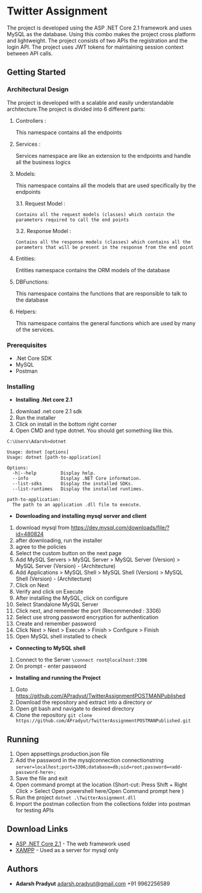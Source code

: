 # Twitter Assignment

The project is developed using the ASP .NET Core 2.1 framework and uses MySQL as the database. Using this combo makes the project cross platform and lightweight.
The project consists of two APIs the registration and the login API.
The project uses JWT tokens for maintaining session context between API calls.

## Getting Started

### Architectural Design

The project is developed with a scalable and easily understandable architecture.The project is divided into 6 different parts:
 1. Controllers :

 	This namespace contains all the endpoints

 2. Services :

 	Services namespace are like an extension to the endpoints and handle all the business logics

 3. Models:

 	This namespace contains all the models that are used specifically by the endpoints

	3.1. Request Model :

		Contains all the request models (classes) which contain the parameters required to call the end points

	3.2. Response Model :

		Contains all the response models (classes) which contains all the parameters that will be present in the response from the end point

 4. Entities:

 	Entities namespace contains the ORM models of the database

 5. DBFunctions:

 	This namespace contains the functions that are responsible to talk to the database

 6. Helpers:

 	This namespace contains the general functions which are used by many of the services.

### Prerequisites

* .Net Core SDK
* MySQL
* Postman

### Installing

* **Installing .Net core 2.1**
1. download .net core 2.1 sdk
2. Run the installer
3. Click on install in the bottom right corner
4. Open CMD and type dotnet. You should get something like this.
```
C:\Users\Adarsh>dotnet

Usage: dotnet [options]
Usage: dotnet [path-to-application]

Options:
  -h|--help         Display help.
  --info            Display .NET Core information.
  --list-sdks       Display the installed SDKs.
  --list-runtimes   Display the installed runtimes.

path-to-application:
  The path to an application .dll file to execute.

```

* **Downloading and installing mysql server and client**
1. download mysql from https://dev.mysql.com/downloads/file/?id=480824
2. after downloading, run the installer
3. agree to the policies
4. Select the custom button on the next page
5. Add MySQL Servers > MySQL Server > MySQL Server (Version) > MySQL Server (Version) - (Architecture)
6. Add Applications > MySQL Shell > MySQL Shell (Version) > MySQL Shell (Version) - (Architecture)
7. Click on Next
8. Verify and click on Execute
9. After installing the MySQL, click on configure
10. Select Standalone MySQL Server
11. Click next, and remember the port (Recommended : 3306)
12. Select use strong password encryption for authentication
13. Create and remember password
14. Click Next > Next > Execute > Finish > Configure > Finish
15. Open MySQL shell installed to check

* **Connecting to MySQL shell**
1. Connect to the Server
```\connect root@localhost:3306```
2. On prompt - enter password

* **Installing and running the Project**
1. Goto https://github.com/APradyut/TwitterAssignmentPOSTMANPublished
2. Download the repository and extract into a directory
		*or*
1. Open git bash and navigate to desired directory
2. Clone the repository
```git clone https://github.com/APradyut/TwitterAssignmentPOSTMANPublished.git```

## Running

1. Open appsettings.production.json file
2. Add the password in the mysqlconnection connectionstring
```server=localhost;port=3306;database=db;uid=root;password=<add-password-here>; ```
3. Save the file and exit
4. Open command prompt at the location (Short-cut: Press Shift + Right Click > Select Open powershell here/Open Command prompt here )
5. Run the project
```dotnet .\TwitterAssignment.dll```
6. Import the postman collection from the collections folder into postman for testing APIs

## Download Links

* [ASP .NET Core 2.1](https://www.microsoft.com/net/download) - The web framework used
* [XAMPP](https://www.apachefriends.org/download.html) - Used as a server for mysql only

## Authors

* **Adarsh Pradyut**
	adarsh.pradyut@gmail.com
	+91 9962256589